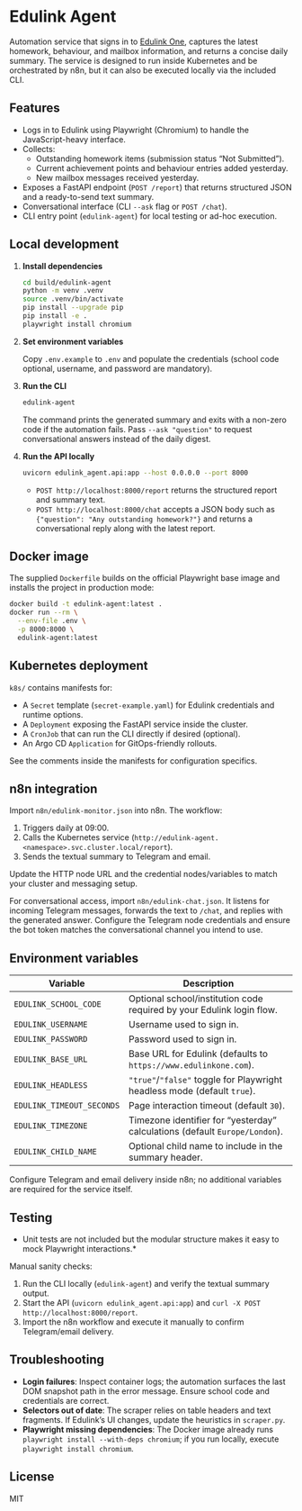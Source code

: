 # Edulink Agent

Automation service that signs in to [Edulink One](https://www.edulinkone.com/), captures the latest homework, behaviour, and mailbox information, and returns a concise daily summary. The service is designed to run inside Kubernetes and be orchestrated by n8n, but it can also be executed locally via the included CLI.

## Features

- Logs in to Edulink using Playwright (Chromium) to handle the JavaScript-heavy interface.
- Collects:
  - Outstanding homework items (submission status “Not Submitted”).
  - Current achievement points and behaviour entries added yesterday.
  - New mailbox messages received yesterday.
- Exposes a FastAPI endpoint (`POST /report`) that returns structured JSON and a ready-to-send text summary.
- Conversational interface (CLI `--ask` flag or `POST /chat`).
- CLI entry point (`edulink-agent`) for local testing or ad-hoc execution.

## Local development

1. **Install dependencies**

   ```bash
   cd build/edulink-agent
   python -m venv .venv
   source .venv/bin/activate
   pip install --upgrade pip
   pip install -e .
   playwright install chromium
   ```

2. **Set environment variables**

   Copy `.env.example` to `.env` and populate the credentials (school code optional, username, and password are mandatory).

3. **Run the CLI**

   ```bash
   edulink-agent
   ```

   The command prints the generated summary and exits with a non-zero code if the automation fails. Pass `--ask "question"` to request conversational answers instead of the daily digest.

4. **Run the API locally**

   ```bash
   uvicorn edulink_agent.api:app --host 0.0.0.0 --port 8000
   ```

   - `POST http://localhost:8000/report` returns the structured report and summary text.
   - `POST http://localhost:8000/chat` accepts a JSON body such as `{"question": "Any outstanding homework?"}` and returns a conversational reply along with the latest report.

## Docker image

The supplied `Dockerfile` builds on the official Playwright base image and installs the project in production mode:

```bash
docker build -t edulink-agent:latest .
docker run --rm \
  --env-file .env \
  -p 8000:8000 \
  edulink-agent:latest
```

## Kubernetes deployment

`k8s/` contains manifests for:

- A `Secret` template (`secret-example.yaml`) for Edulink credentials and runtime options.
- A `Deployment` exposing the FastAPI service inside the cluster.
- A `CronJob` that can run the CLI directly if desired (optional).
- An Argo CD `Application` for GitOps-friendly rollouts.

See the comments inside the manifests for configuration specifics.

## n8n integration

Import `n8n/edulink-monitor.json` into n8n. The workflow:

1. Triggers daily at 09:00.
2. Calls the Kubernetes service (`http://edulink-agent.<namespace>.svc.cluster.local/report`).
3. Sends the textual summary to Telegram and email.

Update the HTTP node URL and the credential nodes/variables to match your cluster and messaging setup.

For conversational access, import `n8n/edulink-chat.json`. It listens for incoming Telegram messages, forwards the text to `/chat`, and replies with the generated answer. Configure the Telegram node credentials and ensure the bot token matches the conversational channel you intend to use.

## Environment variables

| Variable | Description |
| --- | --- |
| `EDULINK_SCHOOL_CODE` | Optional school/institution code required by your Edulink login flow. |
| `EDULINK_USERNAME` | Username used to sign in. |
| `EDULINK_PASSWORD` | Password used to sign in. |
| `EDULINK_BASE_URL` | Base URL for Edulink (defaults to `https://www.edulinkone.com`). |
| `EDULINK_HEADLESS` | `"true"`/`"false"` toggle for Playwright headless mode (default `true`). |
| `EDULINK_TIMEOUT_SECONDS` | Page interaction timeout (default `30`). |
| `EDULINK_TIMEZONE` | Timezone identifier for “yesterday” calculations (default `Europe/London`). | 
| `EDULINK_CHILD_NAME` | Optional child name to include in the summary header. |

Configure Telegram and email delivery inside n8n; no additional variables are required for the service itself.

## Testing

* Unit tests are not included but the modular structure makes it easy to mock Playwright interactions.*


Manual sanity checks:

1. Run the CLI locally (`edulink-agent`) and verify the textual summary output.
2. Start the API (`uvicorn edulink_agent.api:app`) and `curl -X POST http://localhost:8000/report`.
3. Import the n8n workflow and execute it manually to confirm Telegram/email delivery.

## Troubleshooting

- **Login failures**: Inspect container logs; the automation surfaces the last DOM snapshot path in the error message. Ensure school code and credentials are correct.
- **Selectors out of date**: The scraper relies on table headers and text fragments. If Edulink’s UI changes, update the heuristics in `scraper.py`.
- **Playwright missing dependencies**: The Docker image already runs `playwright install --with-deps chromium`; if you run locally, execute `playwright install chromium`.

## License

MIT
